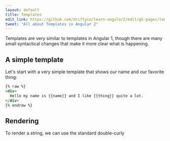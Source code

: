 ```yaml
---
layout: default
title: Templates
edit_link: https://github.com/driftyco/learn-angular2/edit/gh-pages/templates/index.md
tweet: "All about Templates in Angular 2"
---
```


Templates are very similar to templates in Angular 1, though there are many small syntactical changes that make it more clear what is happening.

## A simple template

Let's start with a very simple template that shows our name and our favorite thing:

```html
{% raw %}
<div>
  Hello my name is {{name}} and I like {{thing}} quite a lot.
</div>
{% endraw %}
```

## Rendering

To render a string, we can use the standard double-curly

